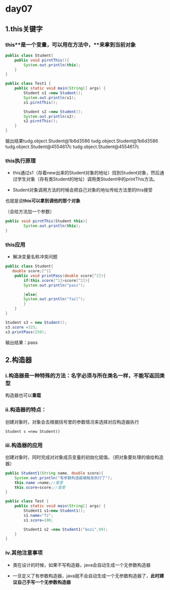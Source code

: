 # day07

## 1.this关键字

### this**是一个变量，可以用在方法中，**来拿到当前对象

```java
public class Student{  
	public void pirntThis(){
        System.out.println(this);
    }
}
```

```java
public class Test1 {
    public static void main(String[] args) {
        Student s1 =new Student();
        System.out.println(s1);
        s1.pirntThis();

        Student s2 =new Student();
        System.out.println(s2);
        s2.pirntThis();
    }
}
```

输出结果tudg.object.Student@1b6d3586
				tudg.object.Student@1b6d3586
				tudg.object.Student@4554617c
				tudg.object.Student@4554617c

### this执行原理

* this通过s1（存着new出来的Student对象的地址）找到Student对象，然后通过学生对象（存有类Student的地址）调用类Student中的printThis方法。

* Student对象调用方法的时候会把自己对象的地址传给方法里的this接受

也就是说**this可以拿到调他的那个对象**

（会给方法加一个参数）

```java
public void pirntThis(Student this){
        System.out.println(this);
}
```



### this应用

* 解决变量名称冲突问题

```java
public class Student{
   double score;[^1]
	public void printPass(double score[^2]){
    	if(this.score[^1]>score[^2]){
        System.out.println("pass");

    	}else{
        System.out.println("fail");
        }
	}
}
```

```java
Student s3 = new Student();
s3.score =325;
s3.printPass(250);
```

输出结果：pass

## 2.构造器

### i.构造器是一种特殊的方法：名字必须与所在类名一样，不能写返回类型

 构造器也可以**重载**

### ii.构造器的**特点**：

创建对象时，对象会去根据括号里的参数情况来选择对应构造器执行

``Student s =new Student()``

### iii.构造器的**应用**

创建对象时，同时完成对对象成员变量的初始化赋值。（把对象要处理的值给构造器）

```java
public Student1(String name, double score){
    System.out.println("有参数构造器被触发执行了");
    this.name =name;//重要
    this.score=score;//重要
}
```

```java
public class Test {
    public static void main(String[] args) {
        Student1 s1=new Student1();
        s1.name="fz";
        s1.score=100;

        Student1 s2 =new Student1("bozi",99);
    }
}
```

### iv.其他注意事项

* 类在设计的时候，如果不写构造器，java会自动生成一个无参数构造器

* 一旦定义了有参数构造器，java就不会自动生成一个无参数构造器了，**此时建议自己手写一个无参数构造器**

  